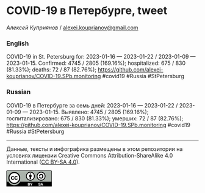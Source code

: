 COVID-19 в Петербурге, tweet
============================

*Алексей Куприянов* /
<a href="mailto:alexei.kouprianov@gmail.com" class="email">alexei.kouprianov@gmail.com</a>

### English

COVID-19 in St. Petersburg for: 2023-01-16 — 2023-01-22 / 2023-01-09 —
2023-01-15. Сonfirmed: 4745 / 2805 (169.16%); hospitalized: 675 / 830
(81.33%); deaths: 72 / 87 (82.76%);
<a href="https://github.com/alexei-kouprianov/COVID-19.SPb.monitoring" class="uri">https://github.com/alexei-kouprianov/COVID-19.SPb.monitoring</a>
\#covid19 \#Russia \#StPetersburg

### Russian

COVID-19 в Петербурге за семь дней: 2023-01-16 — 2023-01-22 / 2023-01-09
— 2023-01-15. Выявлено: 4745 / 2805 (169.16%); госпитализировано: 675 /
830 (81.33%); умерших: 72 / 87 (82.76%);
<a href="https://github.com/alexei-kouprianov/COVID-19.SPb.monitoring" class="uri">https://github.com/alexei-kouprianov/COVID-19.SPb.monitoring</a>
\#covid19 \#Russia \#StPetersburg

------------------------------------------------------------------------

Данные, тексты и инфографика размещены в этом репозитории на условиях
лицензии Creative Commons Attribution-ShareAlike 4.0 International ([CC
BY-SA 4.0](https://creativecommons.org/licenses/by-sa/4.0/)).

![](../misc/CC-BY-SA-icon.png "CC-BY-SA")
